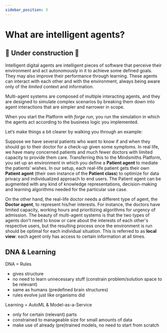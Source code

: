 ```yaml
---
sidebar_position: 3
---
```


# What are intelligent agents?
## 🚧 Under construction 🚧

Intelligent digital agents are intelligent pieces of software that perceive their environment and act autonomously in it to achieve some defined goals. They may also improve their performance through learning.
These agents can interact with each other and with the environment, always being aware only of the _limited_ context and information.


Multi-agent systems are composed of multiple interacting agents, and they are designed to simulate complex scenarios by breaking them down into agent interactions that are simpler and narrower in scope.

When you start the Platform with _forge run_, you run the simulation in which the agents act according to the business logic you implemented.


Let’s make things a bit clearer by walking you through an example:


Suppose we have several patients who want to know if and when they should go to their doctor for a check-up given some symptoms.
In real life, we have many concerned patients and much fewer doctors with limited capacity to provide them care.
Transferring this to the Mindsmiths Platform, you set up an environment in which you define a **Patient agent** to mediate the patients’ wishes. 
In our setup, each real-life patient gets their own **Patient agent** (their own instance of the **Patient class**) to optimize for data privacy and  individualized approach to end users.
The Patient agent can be augmented with any kind of knowledge representations, decision-making and learning algorithms needed for the particular use case.


On the other hand, the real-life doctor needs a different type of agent, the **Doctor agent**,  to represent his/her interests. 
For instance, the doctors have limited capacity, working hours and prioritizing algorithms for urgency of admission.
The beauty of multi-agent systems is that the two types of agents don’t need to know or care about the interests of each other's respective users, but the resulting process once the environment is run should be optimal for each individual situation. This is referred to as **local view**: each agent only has access to certain information at all times.


## DNA & Learning
DNA = Rules
- gives structure
- no need to learn unnecessary stuff (constrain problem/solution space to be relevant)
- same as humans (predefined brain structures)
- rules evolve just like organisms did

Learning = AutoML & Model-as-a-Service
- only for certain (relevant) parts
- constrained to manageable size for small amounts of data
- make use of already (pre)trained models, no need to start from scratch
